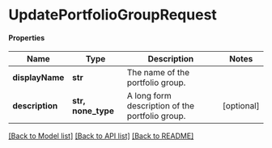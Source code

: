 # UpdatePortfolioGroupRequest

#### Properties
Name | Type | Description | Notes
------------ | ------------- | ------------- | -------------
**displayName** | **str** | The name of the portfolio group. | 
**description** | **str, none_type** | A long form description of the portfolio group. | [optional] 

[[Back to Model list]](../README.md#documentation-for-models) [[Back to API list]](../README.md#documentation-for-api-endpoints) [[Back to README]](../README.md)

